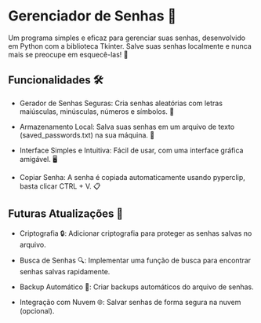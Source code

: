 # Gerenciador de Senhas 🔐
Um programa simples e eficaz para gerenciar suas senhas, desenvolvido em Python com a biblioteca Tkinter. Salve suas senhas localmente e nunca mais se preocupe em esquecê-las! 🚀

## Funcionalidades 🛠️ 
- Gerador de Senhas Seguras: Cria senhas aleatórias com letras maiúsculas, minúsculas, números e símbolos. 🔑

- Armazenamento Local: Salva suas senhas em um arquivo de texto (saved_passwords.txt) na sua máquina. 💾

- Interface Simples e Intuitiva: Fácil de usar, com uma interface gráfica amigável. 🖥️

- Copiar Senha: A senha é copiada automaticamente usando pyperclip, basta clicar CTRL + V. 📋

## Futuras Atualizações 🔮

- Criptografia 🔒: Adicionar criptografia para proteger as senhas salvas no arquivo.

- Busca de Senhas 🔍: Implementar uma função de busca para encontrar senhas salvas rapidamente.

- Backup Automático 📁: Criar backups automáticos do arquivo de senhas.

- Integração com Nuvem 🌐: Salvar senhas de forma segura na nuvem (opcional).

